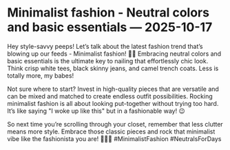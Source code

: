 # Minimalist fashion - Neutral colors and basic essentials — 2025-10-17

Hey style-savvy peeps! Let’s talk about the latest fashion trend that’s blowing up our feeds - Minimalist fashion! 🖤💫 Embracing neutral colors and basic essentials is the ultimate key to nailing that effortlessly chic look. Think crisp white tees, black skinny jeans, and camel trench coats. Less is totally more, my babes!

Not sure where to start? Invest in high-quality pieces that are versatile and can be mixed and matched to create endless outfit possibilities. Rocking minimalist fashion is all about looking put-together without trying too hard. It’s like saying "I woke up like this" but in a fashionable way! 😉

So next time you’re scrolling through your closet, remember that less clutter means more style. Embrace those classic pieces and rock that minimalist vibe like the fashionista you are! 💁‍♀️✨ #MinimalistFashion #NeutralsForDays